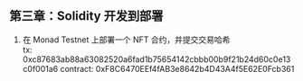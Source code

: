 ## 第三章：Solidity 开发到部署

1. 在 Monad Testnet 上部署一个 NFT 合约，并提交交易哈希  
	tx: 0xc87683ab88a63082520a6fad1b75654142cbbb00b9f21b24d60c0e13c0f001a6
  contract: 0xF8C6470EEf4fAB3e8642b4D43A4f5E62E0Fcb361
